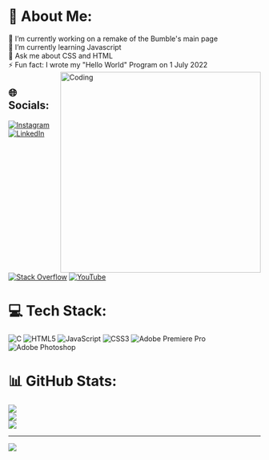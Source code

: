 # 💫 About Me:
🔭 I’m currently working on a remake of the Bumble's main page<br>🌱 I’m currently learning Javascript<br>💬 Ask me about CSS and HTML<br>⚡ Fun fact: I wrote my "Hello World" Program on 1 July 2022
<img align ="right" alt = "Coding" width ="400" src = "https://cdn.dribbble.com/users/2069402/screenshots/5574718/gif-4mb.gif">


## 🌐 Socials:
[![Instagram](https://img.shields.io/badge/Instagram-%23E4405F.svg?logo=Instagram&logoColor=white)](https://instagram.com/bye_bhav) [![LinkedIn](https://img.shields.io/badge/LinkedIn-%230077B5.svg?logo=linkedin&logoColor=white)](https://linkedin.com/in/vaibhav-thorat) [![Stack Overflow](https://img.shields.io/badge/-Stackoverflow-FE7A16?logo=stack-overflow&logoColor=white)](https://stackoverflow.com/users/19646589) [![YouTube](https://img.shields.io/badge/YouTube-%23FF0000.svg?logo=YouTube&logoColor=white)](https://youtube.com/c/nooblelife) 

# 💻 Tech Stack:
![C](https://img.shields.io/badge/c-%2300599C.svg?style=for-the-badge&logo=c&logoColor=white) ![HTML5](https://img.shields.io/badge/html5-%23E34F26.svg?style=for-the-badge&logo=html5&logoColor=white) ![JavaScript](https://img.shields.io/badge/javascript-%23323330.svg?style=for-the-badge&logo=javascript&logoColor=%23F7DF1E) ![CSS3](https://img.shields.io/badge/css3-%231572B6.svg?style=for-the-badge&logo=css3&logoColor=white) ![Adobe Premiere Pro](https://img.shields.io/badge/Adobe%20Premiere%20Pro-9999FF.svg?style=for-the-badge&logo=Adobe%20Premiere%20Pro&logoColor=white) ![Adobe Photoshop](https://img.shields.io/badge/adobephotoshop-%2331A8FF.svg?style=for-the-badge&logo=adobephotoshop&logoColor=white)
# 📊 GitHub Stats:
![](https://github-readme-stats.vercel.app/api?username=vaithorat&theme=dark&hide_border=false&include_all_commits=true&count_private=false)<br/>
![](https://github-readme-streak-stats.herokuapp.com/?user=vaithorat&theme=dark&hide_border=false)<br/>
![](https://github-readme-stats.vercel.app/api/top-langs/?username=vaithorat&theme=dark&hide_border=false&include_all_commits=true&count_private=false&layout=compact)

---
[![](https://visitcount.itsvg.in/api?id=vaithorat&icon=0&color=2)](https://visitcount.itsvg.in)
